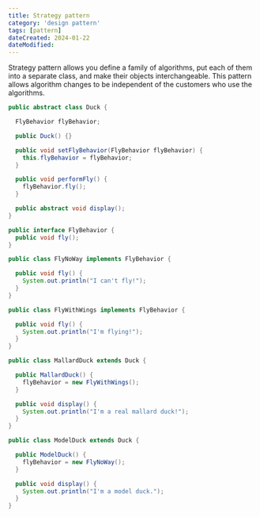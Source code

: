 ```yaml
---
title: Strategy pattern
category: 'design pattern'
tags: [pattern]
dateCreated: 2024-01-22
dateModified:
---
```


Strategy pattern allows you define a family of algorithms, put each of them into a separate class,
and make their objects interchangeable. This pattern allows algorithm changes to be independent of the customers
who use the algorithms.

```java
public abstract class Duck {

  FlyBehavior flyBehavior;

  public Duck() {}

  public void setFlyBehavior(FlyBehavior flyBehavior) {
    this.flyBehavior = flyBehavior;
  }

  public void performFly() {
    flyBehavior.fly();
  }

  public abstract void display();
}

public interface FlyBehavior {
  public void fly();
}

public class FlyNoWay implements FlyBehavior {

  public void fly() {
    System.out.println("I can't fly!");
  }
}

public class FlyWithWings implements FlyBehavior {

  public void fly() {
    System.out.println("I'm flying!");
  }
}

public class MallardDuck extends Duck {

  public MallardDuck() {
    flyBehavior = new FlyWithWings();
  }

  public void display() {
    System.out.println("I'm a real mallard duck!");
  }
}

public class ModelDuck extends Duck {

  public ModelDuck() {
    flyBehavior = new FlyNoWay();
  }

  public void display() {
    System.out.println("I'm a model duck.");
  }
}

```
